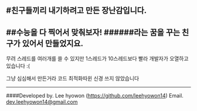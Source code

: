#친구들끼리 내기하려고 만든 장난감입니다.
---
##수능을 다 찍어서 맞춰보자!
######라는 꿈을 꾸는 친구가 있어서 만들었지요.
---
무려 스레드를 여러개를 쓸 수 있지만
1스레드가 10스레드보다 빨라 개발자가 오열하고 있습니다 :(

그냥 심심해서 만든거라 코드 최적화따윈 신경 쓰지 않았습니다

---
####Developed by. Lee hyowon (https://github.com/leehyowon14)
Email. dev.leehyowon14@gmail.com
